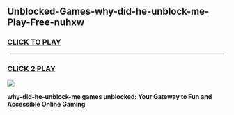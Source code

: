 
## Unblocked-Games-why-did-he-unblock-me-Play-Free-nuhxw
<h3>
<a href="https://premium76.site?title=why-did-he-unblock-me&ref=19M">CLICK TO PLAY</a></h3>
<hr>

<h3>
<a href="https://premium76.site?title=why-did-he-unblock-me&ref=19M">CLICK 2 PLAY</a>
  
</h3>

<a href="https://premium76.site?title=why-did-he-unblock-me&ref=19M"><img src="https://clearcache.store/games.png"></a>


**why-did-he-unblock-me games unblocked: Your Gateway to Fun and Accessible Online Gaming**

